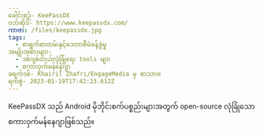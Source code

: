 ```yaml
---
ခေါင်းစဉ်- KeePassDX
ဝဘ်ဆိုဒ်- https://www.keepassdx.com/
ကာဗာ: /files/keepassdx.jpg
tags:
  - စာရွက်စာတမ်းနှင့်ဒေတာစီမံခန့်ခွဲမှု
အမျိုးအစားများ-
  - ဒစ်ဂျစ်တယ်လုံခြုံရေး tools များ
  - စကားဝှက်မန်နေဂျာ
ခရက်ဒစ်- Khairil Zhafri/EngageMedia မှ စာသား။
ရက်စွဲ- 2023-01-19T17:42:23.612Z
---
```

KeePassDX သည် Android မိုဘိုင်းစက်ပစ္စည်းများအတွက် open-source လုံခြုံသော စကားဝှက်မန်နေဂျာဖြစ်သည်။